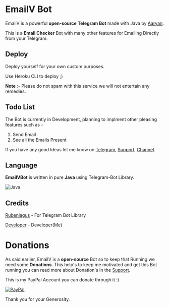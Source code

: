 # EmailV Bot
  EmailV is a powerful **open-source** __Telegram Bot__ made with Java by [Aaryan](https://t.me/aryan1403).

  This is a **Email Checker** Bot with many other features for Emailing Directly from your Telegram.
  
## Deploy
   Deploy yourself for your own custom purposes.

   Use Heroku CLI to deploy ;)

   **Note** :- Please do not spam with this service we will not entertain any remedies.

## Todo List
   The Bot is currently in Development, planning to implment other pleasing features such as -
   
   1. Send Email
   2. See all the Emails Present
   
   If you have any good Ideas let me know on 
   [Telegram](https://t.me/aryan1403),
   [Support](https://t.me/HellionBotSupport),
   [Channel](https://t.me/HellionBots).

## Language 
  __EmailVBot__ is written in pure **Java** using Telegram-Bot Library.

  ![Java](https://img.shields.io/badge/Java-ED8B00?style=for-the-badge&logo=java&logoColor=white)

## Credits
  [Rubenlagus](https://github.com/rubenlagus/) - For Telegram Bot Library
  
  [Developer](https://github.com/aryan1403/) - Developer(Me)

# Donations
  As said earlier, EmailV is a **open-source** Bot so to keep that Running we need some __Donations__. This help's to keep me motivated and get this Bot running you can read more about Donation's in the [Support](https://t.me/HellionBotSupport).

  This is my PayPal Account you can donate through it :)

  [![PayPal](https://img.shields.io/badge/PayPal-00457C?style=for-the-badge&logo=paypal&logoColor=white])](https://paypal.me/surinderkumar1492?locale.x=en_GB)

  Thank you for your Generosity.
